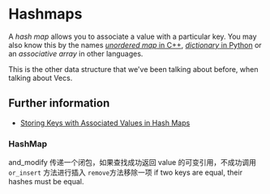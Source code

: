 # Hashmaps
A *hash map* allows you to associate a value with a particular key.
You may also know this by the names [*unordered map* in C++](https://en.cppreference.com/w/cpp/container/unordered_map), 
[*dictionary* in Python](https://docs.python.org/3/tutorial/datastructures.html#dictionaries) or an *associative array* in other languages.

This is the other data structure that we've been talking about before, when
talking about Vecs.

## Further information

- [Storing Keys with Associated Values in Hash Maps](https://doc.rust-lang.org/book/ch08-03-hash-maps.html)

### HashMap
and_modify 传递一个闭包，如果查找成功返回 value 的可变引用，不成功调用 ``or_insert`` 方法进行插入
``remove``方法移除一项
if two keys are equal, their hashes must be equal.


